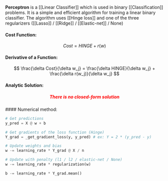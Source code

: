 **Perceptron** is a [[Linear Classifier]] which is used in binary [[Classification]] problems. It is a simple and efficient algorithm for training a linear binary classifier. The algorithm uses [[Hinge loss]] and one of the three regularizers ([[Lasso]] / [[Ridge]] / [[Elastic-net]] / None)

#### Cost Function:
$$
Cost = HINGE + r(w)
$$

#### Derivative of a Function:
$$
\frac{\delta Cost}{\delta w_j} = \frac{\delta HINGE}{\delta w_j} + \frac{\delta r(w_j)}{\delta w_j}
$$

#### Analytic Solution:
<h5 align='center' style='color:red'>There is no closed-form solution</h5>
#### Numerical method:

```python
# Get predictions
y_pred = X @ w + b

# Get gradients of the loss function (Hinge)
Y_grad = _get_gradient_loss(y, y_pred) # ex: Y = 2 * (y_pred - y)

# Update weights and bias
w -= learning_rate * Y_grad @ X / n

# Update with penalty (l1 / l2 / elastic-net / None)
w -= learning_rate * regularization(w)

b -= learning_rate * Y_grad.mean()
```